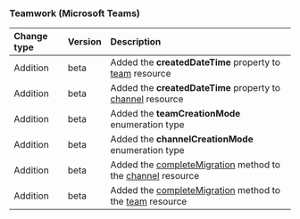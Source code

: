 ### Teamwork (Microsoft Teams)

| **Change type** | **Version** | **Description** |
|:---|:---|:---|
|Addition|beta|Added the **createdDateTime** property to [team](https://docs.microsoft.com/en-us/graph/api/resources/team?view=graph-rest-beta) resource|
|Addition|beta|Added the **createdDateTime** property to [channel](https://docs.microsoft.com/en-us/graph/api/resources/channel?view=graph-rest-beta) resource|
|Addition|beta|Added the **teamCreationMode** enumeration type|
|Addition|beta|Added the **channelCreationMode** enumeration type|
|Addition|beta|Added the [completeMigration](https://docs.microsoft.com/en-us/graph/api/channel-completeMigration?view=graph-rest-beta) method to the [channel](https://docs.microsoft.com/en-us/graph/api/resources/channel?view=graph-rest-beta) resource|
|Addition|beta|Added the [completeMigration](https://docs.microsoft.com/en-us/graph/api/team-completeMigration?view=graph-rest-beta) method to the [team](https://docs.microsoft.com/en-us/graph/api/resources/team?view=graph-rest-beta) resource|
